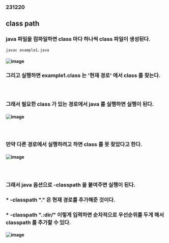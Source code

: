 ### 231220
## class path
### java 파일을 컴파일하면 class 마다 하나씩 class 파일이 생성된다.
```
javac example1.java
```
#### ![image](https://github.com/Shin-jongwhan/java/assets/62974484/97c88805-becb-41bf-b025-819f85609c0b)
### 그리고 실행하면 example1.class 는 '현재 경로' 에서 class 를 찾는다.
### <br/>

### 그래서 필요한 class 가 있는 경로에서 java 를 실행하면 실행이 된다.
#### ![image](https://github.com/Shin-jongwhan/java/assets/62974484/32bfc3d9-5f33-4301-aa49-339a9daed8c7)
### <br/>

### 만약 다른 경로에서 실행하려고 하면 class 를 못 찾았다고 한다.
#### ![image](https://github.com/Shin-jongwhan/java/assets/62974484/83f1fb63-a967-4887-89af-a50790552d5c)
### <br/>

### 그래서 java 옵션으로 -classpath 을 붙여주면 실행이 된다.
### * -classpath "." 은 현재 경로를 추가해준 것이다.
### * -classpath ".:dir/" 이렇게 입력하면 순차적으로 우선순위를 두게 해서 classpath 를 추가할 수 있다.
#### ![image](https://github.com/Shin-jongwhan/java/assets/62974484/decd11b6-a310-4956-831d-476817017fdb)

